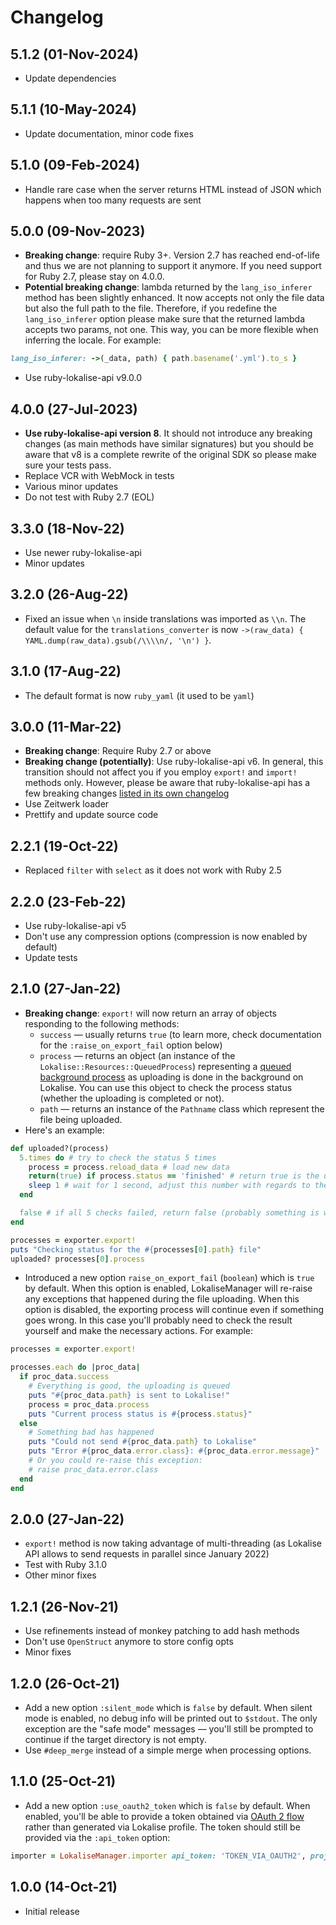 # Changelog

## 5.1.2 (01-Nov-2024)

* Update dependencies

## 5.1.1 (10-May-2024)

* Update documentation, minor code fixes

## 5.1.0 (09-Feb-2024)

* Handle rare case when the server returns HTML instead of JSON which happens when too many requests are sent

## 5.0.0 (09-Nov-2023)

* **Breaking change**: require Ruby 3+. Version 2.7 has reached end-of-life and thus we are not planning to support it anymore. If you need support for Ruby 2.7, please stay on 4.0.0.
* **Potential breaking change**: lambda returned by the `lang_iso_inferer` method has been slightly enhanced. It now accepts not only the file data but also the full path to the file. Therefore, if you redefine the `lang_iso_inferer` option please make sure that the returned lambda accepts two params, not one. This way, you can be more flexible when inferring the locale. For example:

```ruby
lang_iso_inferer: ->(_data, path) { path.basename('.yml').to_s }
```

* Use ruby-lokalise-api v9.0.0

## 4.0.0 (27-Jul-2023)

* **Use ruby-lokalise-api version 8**. It should not introduce any breaking changes (as main methods have similar signatures) but you should be aware that v8 is a complete rewrite of the original SDK so please make sure your tests pass.
* Replace VCR with WebMock in tests
* Various minor updates
* Do not test with Ruby 2.7 (EOL)

## 3.3.0 (18-Nov-22)

* Use newer ruby-lokalise-api
* Minor updates

## 3.2.0 (26-Aug-22)

* Fixed an issue when `\n` inside translations was imported as `\\n`. The default value for the `translations_converter` is now `->(raw_data) { YAML.dump(raw_data).gsub(/\\\\n/, '\n') }`.

## 3.1.0 (17-Aug-22)

* The default format is now `ruby_yaml` (it used to be `yaml`)

## 3.0.0 (11-Mar-22)

* **Breaking change**: Require Ruby 2.7 or above
* **Breaking change (potentially)**: Use ruby-lokalise-api v6. In general, this transition should not affect you if you employ `export!` and `import!` methods only. However, please be aware that ruby-lokalise-api has a few breaking changes [listed in its own changelog](https://lokalise.github.io/ruby-lokalise-api/additional_info/changelog)
* Use Zeitwerk loader
* Prettify and update source code

## 2.2.1 (19-Oct-22)

* Replaced `filter` with `select` as it does not work with Ruby 2.5

## 2.2.0 (23-Feb-22)

* Use ruby-lokalise-api v5
* Don't use any compression options (compression is now enabled by default)
* Update tests

## 2.1.0 (27-Jan-22)

* **Breaking change**: `export!` will now return an array of objects responding to the following methods:
  + `success` — usually returns `true` (to learn more, check documentation for the `:raise_on_export_fail` option below)
  + `process` — returns an object (an instance of the `Lokalise::Resources::QueuedProcess`) representing a [queued background process](https://lokalise.github.io/ruby-lokalise-api/api/queued-processes) as uploading is done in the background on Lokalise. You can use this object to check the process status (whether the uploading is completed or not).
  + `path` — returns an instance of the `Pathname` class which represent the file being uploaded.
* Here's an example:

```ruby
def uploaded?(process)
  5.times do # try to check the status 5 times
    process = process.reload_data # load new data
    return(true) if process.status == 'finished' # return true is the upload has finished
    sleep 1 # wait for 1 second, adjust this number with regards to the upload size
  end

  false # if all 5 checks failed, return false (probably something is wrong)
end

processes = exporter.export!
puts "Checking status for the #{processes[0].path} file"
uploaded? processes[0].process
```

* Introduced a new option `raise_on_export_fail` (`boolean`) which is `true` by default. When this option is enabled, LokaliseManager will re-raise any exceptions that happened during the file uploading. When this option is disabled, the exporting process will continue even if something goes wrong. In this case you'll probably need to check the result yourself and make the necessary actions. For example:

```ruby
processes = exporter.export!

processes.each do |proc_data|
  if proc_data.success
    # Everything is good, the uploading is queued
    puts "#{proc_data.path} is sent to Lokalise!"
    process = proc_data.process
    puts "Current process status is #{process.status}"
  else
    # Something bad has happened
    puts "Could not send #{proc_data.path} to Lokalise"
    puts "Error #{proc_data.error.class}: #{proc_data.error.message}"
    # Or you could re-raise this exception:
    # raise proc_data.error.class
  end
end
```

## 2.0.0 (27-Jan-22)

* `export!` method is now taking advantage of multi-threading (as Lokalise API allows to send requests in parallel since January 2022)
* Test with Ruby 3.1.0
* Other minor fixes

## 1.2.1 (26-Nov-21)

* Use refinements instead of monkey patching to add hash methods
* Don't use `OpenStruct` anymore to store config opts
* Minor fixes

## 1.2.0 (26-Oct-21)

* Add a new option `:silent_mode` which is `false` by default. When silent mode is enabled, no debug info will be printed out to `$stdout`. The only exception are the "safe mode" messages — you'll still be prompted to continue if the target directory is not empty.
* Use `#deep_merge` instead of a simple merge when processing options.

## 1.1.0 (25-Oct-21)

* Add a new option `:use_oauth2_token` which is `false` by default. When enabled, you'll be able to provide a token obtained via [OAuth 2 flow](https://docs.lokalise.com/en/articles/5574713-oauth-2) rather than generated via Lokalise profile. The token should still be provided via the `:api_token` option:

```ruby
importer = LokaliseManager.importer api_token: 'TOKEN_VIA_OAUTH2', project_id: '123.abc', use_oauth2_token: true
```

## 1.0.0 (14-Oct-21)

* Initial release